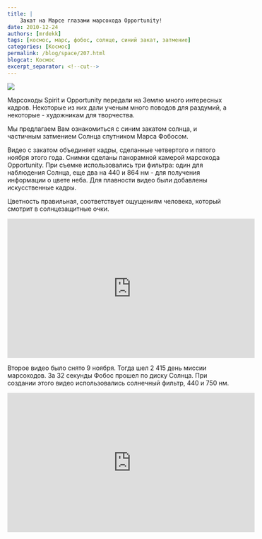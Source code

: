 ```yaml
---
title: |
    Закат на Марсе глазами марсохода Opportunity!
date: 2010-12-24
authors: [mrdekk]
tags: [космос, марс, фобос, солнце, синий закат, затмение]
categories: [Космос]
permalink: /blog/space/207.html
blogcat: Космос
excerpt_separator: <!--cut-->
---
```



![](http://itw66.ru/uploads/images/00/00/01/2010/12/24/a2aa91.jpg)


Марсоходы Spirit и Opportunity передали на Землю много интересных кадров. Некоторые из них дали ученым много поводов для раздумий, а некоторые - художникам для творчества. 

Мы предлагаем Вам ознакомиться с синим закатом солнца, и частичным затмением Солнца спутником Марса Фобосом.


<!--cut-->


Видео с закатом объединяет кадры, сделанные четвертого и пятого ноября этого года. Снимки сделаны панорамной камерой марсохода Opportunity. При съемке использовались три фильтра: один для наблюдения Солнца, еще два на 440 и 864 нм - для получения информации о цвете неба. Для плавности видео были добавлены искусственные кадры.

Цветность правильная, соответствует ощущениям человека, который смотрит в солнцезащитные очки.

<iframe width="560" height="315" src="https://www.youtube.com/embed/bb6_jf8FPJM" title="YouTube video player" frameborder="0" allow="accelerometer; autoplay; clipboard-write; encrypted-media; gyroscope; picture-in-picture; web-share" allowfullscreen></iframe>

Второе видео было снято 9 ноября. Тогда шел 2 415 день миссии марсоходов. За 32 секунды Фобос прошел по диску Солнца. При создании этого видео использовались солнечный фильтр, 440 и 750 нм.

<iframe width="560" height="315" src="https://www.youtube.com/embed/bb6_jf8FPJM" title="YouTube video player" frameborder="0" allow="accelerometer; autoplay; clipboard-write; encrypted-media; gyroscope; picture-in-picture; web-share" allowfullscreen></iframe>
